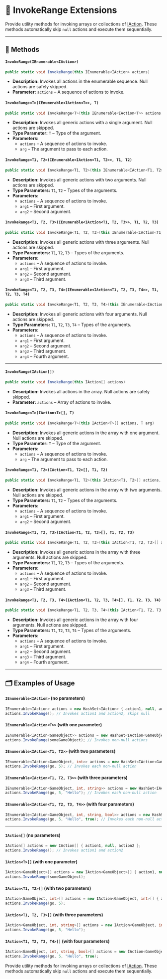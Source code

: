 # 🧩 InvokeRange Extensions 

Provide utility methods for invoking arrays or collections of [IAction](IActions.md). These methods automatically skip
`null` actions and execute them sequentially.

---

## 🏹 Methods

#### `InvokeRange(IEnumerable<IAction>)`

```csharp
public static void InvokeRange(this IEnumerable<IAction> actions)
```

- **Description:** Invokes all actions in the enumerable sequence. Null actions are safely skipped.
- **Parameter:** `actions` – A sequence of actions to invoke.

#### `InvokeRange<T>(IEnumerable<IAction<T>>, T)`

```csharp
public static void InvokeRange<T>(this IEnumerable<IAction<T>> actions, T arg)
```

- **Description:** Invokes all generic actions with a single argument. Null actions are skipped.
- **Type Parameter:** `T` – Type of the argument.
- **Parameters:**
  - `actions` – A sequence of actions to invoke.
  - `arg` – The argument to pass to each action.

#### `InvokeRange<T1, T2>(IEnumerable<IAction<T1, T2>>, T1, T2)`

```csharp
public static void InvokeRange<T1, T2>(this IEnumerable<IAction<T1, T2>> actions, T1 arg1, T2 arg2)
```

- **Description:** Invokes all generic actions with two arguments. Null actions are skipped.
- **Type Parameters:** `T1`, `T2` – Types of the arguments.
- **Parameters:**
  - `actions` – A sequence of actions to invoke.
  - `arg1` – First argument.
  - `arg2` – Second argument.

#### `InvokeRange<T1, T2, T3>(IEnumerable<IAction<T1, T2, T3>>, T1, T2, T3)`

```csharp
public static void InvokeRange<T1, T2, T3>(this IEnumerable<IAction<T1, T2, T3>> actions, T1 arg1, T2 arg2, T3 arg3)
```

- **Description:** Invokes all generic actions with three arguments. Null actions are skipped.
- **Type Parameters:** `T1`, `T2`, `T3` – Types of the arguments.
- **Parameters:**
  - `actions` – A sequence of actions to invoke.
  - `arg1` – First argument.
  - `arg2` – Second argument.
  - `arg3` – Third argument.

#### `InvokeRange<T1, T2, T3, T4>(IEnumerable<IAction<T1, T2, T3, T4>>, T1, T2, T3, T4)`

```csharp
public static void InvokeRange<T1, T2, T3, T4>(this IEnumerable<IAction<T1, T2, T3, T4>> actions, T1 arg1, T2 arg2, T3 arg3, T4 arg4)
```

- **Description:** Invokes all generic actions with four arguments. Null actions are skipped.
- **Type Parameters:** `T1`, `T2`, `T3`, `T4` – Types of the arguments.
- **Parameters:**
  - `actions` – A sequence of actions to invoke.
  - `arg1` – First argument.
  - `arg2` – Second argument.
  - `arg3` – Third argument.
  - `arg4` – Fourth argument.

---

#### `InvokeRange(IAction[])`

```csharp
public static void InvokeRange(this IAction[] actions)
```

- **Description:** Invokes all actions in the array. Null actions are safely skipped.
- **Parameter:** `actions` – Array of actions to invoke.

#### `InvokeRange<T>(IAction<T>[], T)`

```csharp
public static void InvokeRange<T>(this IAction<T>[] actions, T arg)
```

- **Description:** Invokes all generic actions in the array with one argument. Null actions are skipped.
- **Type Parameter:** `T` – Type of the argument.
- **Parameters:**
  - `actions` – A sequence of actions to invoke.
  - `arg` – The argument to pass to each action.

#### `InvokeRange<T1, T2>(IAction<T1, T2>[], T1, T2)`

```csharp
public static void InvokeRange<T1, T2>(this IAction<T1, T2>[] actions, T1 arg1, T2 arg2)
```

- **Description:** Invokes all generic actions in the array with two arguments. Null actions are skipped.
- **Type Parameters:** `T1`, `T2` – Types of the arguments.
- **Parameters:**
  - `actions` – A sequence of actions to invoke.
  - `arg1` – First argument.
  - `arg2` – Second argument.

#### `InvokeRange<T1, T2, T3>(IAction<T1, T2, T3>[], T1, T2, T3)`

```csharp
public static void InvokeRange<T1, T2, T3>(this IAction<T1, T2, T3>[] actions, T1 arg1, T2 arg2, T3 arg3)
```

- **Description:** Invokes all generic actions in the array with three arguments. Null actions are skipped.
- **Type Parameters:** `T1`, `T2`, `T3` – Types of the arguments.
- **Parameters:**
  - `actions` – A sequence of actions to invoke.
  - `arg1` – First argument.
  - `arg2` – Second argument.
  - `arg3` – Third argument.

#### `InvokeRange<T1, T2, T3, T4>(IAction<T1, T2, T3, T4>[], T1, T2, T3, T4)`

```csharp
public static void InvokeRange<T1, T2, T3, T4>(this IAction<T1, T2, T3, T4>[] actions, T1 arg1, T2 arg2, T3 arg3, T4 arg4)
```

- **Description:** Invokes all generic actions in the array with four arguments. Null actions are skipped.
- **Type Parameters:** `T1`, `T2`, `T3`, `T4` – Types of the arguments.
- **Parameters:**
  - `actions` – A sequence of actions to invoke.
  - `arg1` – First argument.
  - `arg2` – Second argument.
  - `arg3` – Third argument.
  - `arg4` – Fourth argument.

---

## 🗂 Examples of Usage

#### `IEnumerable<IAction>` (no parameters)
```csharp
IEnumerable<IAction> actions = new HashSet<IAction> { action1, null, action2 };
actions.InvokeRange(); // Invokes action1 and action2, skips null
```

#### `IEnumerable<IAction<T>>` (with one parameter)
```csharp
IEnumerable<IAction<GameObject>> actions = new HashSet<IAction<GameObject>> { action1, null };
actions.InvokeRange(someGameObject); // Invokes non-null actions
```

#### `IEnumerable<IAction<T1, T2>>` (with two parameters)
```csharp
IEnumerable<IAction<GameObject, int>> actions = new HashSet<IAction<GameObject, int>> { action1, action2 };
actions.InvokeRange(go, 5); // Invokes each non-null action
```

#### `IEnumerable<IAction<T1, T2, T3>>` (with three parameters)
```csharp
IEnumerable<IAction<GameObject, int, string>> actions = new HashSet<IAction<GameObject, int, string>> { action1 };
actions.InvokeRange(go, 5, "Hello"); // Invokes each non-null action
```

#### `IEnumerable<IAction<T1, T2, T3, T4>>` (with four parameters)
```csharp
IEnumerable<IAction<GameObject, int, string, bool>> actions = new HashSet<IAction<GameObject, int, string, bool>> { action1 };
actions.InvokeRange(go, 5, "Hello", true); // Invokes each non-null action
```

---

#### `IAction[]` (no parameters)
```csharp
IAction[] actions = new IAction[] { action1, null, action2 };
actions.InvokeRange(); // Invokes action1 and action2
```

#### `IAction<T>[]` (with one parameter)
```csharp
IAction<GameObject>[] actions = new IAction<GameObject>[] { action1, null };
actions.InvokeRange(someGameObject);
```

#### `IAction<T1, T2>[]` (with two parameters)
```csharp
IAction<GameObject, int>[] actions = new IAction<GameObject, int>[] { action1, action2 };
actions.InvokeRange(go, 5);
```

#### `IAction<T1, T2, T3>[]` (with three parameters)
```csharp
IAction<GameObject, int, string>[] actions = new IAction<GameObject, int, string>[] { action1 };
actions.InvokeRange(go, 5, "Hello");
```

#### `IAction<T1, T2, T3, T4>[]` (with four parameters)
```csharp
IAction<GameObject, int, string, bool>[] actions = new IAction<GameObject, int, string, bool>[] { action1 };
actions.InvokeRange(go, 5, "Hello", true);
```

Provide utility methods for invoking arrays or collections of [IAction](IActions.md). These methods automatically skip
`null` actions and execute them sequentially.